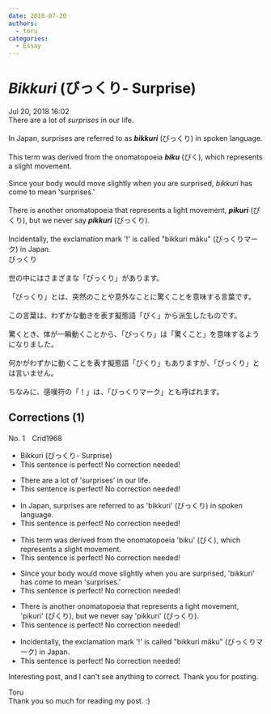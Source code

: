 ```yaml
---
date: 2018-07-20
authors:
  - toru
categories:
  - Essay
---
```


<h1 id="subject_show"><strong><em>Bikkuri</strong></em> (びっくり- Surprise)</h1>
<div class="date">Jul 20, 2018 16:02</div>
<div id="post"><div id="body_show_ori">
There are a lot of <em>surprises</em> in our life.<br/><br/>In Japan, surprises are referred to as <strong><em>bikkuri</em></strong> (びっくり) in spoken language.<br/><br/>This term was derived from the onomatopoeia <strong><em>biku</em></strong> (びく), which represents a slight movement.<br/><br/>Since your body would move slightly when you are surprised, <em>bikkuri</em> has come to mean 'surprises.'<br/><br/>There is another onomatopoeia that represents a light movement, <strong><em>pikuri</em></strong> (ぴくり), but we never say <strong><em>pikkuri</em></strong> (ぴっくり).<br/><br/>Incidentally, the exclamation mark '!' is called "bikkuri māku" (びっくりマーク) in Japan.
</div></div>

<!-- more -->

<div id="post_ja"><div id="body_show_mo">
びっくり<br/><br/>世の中にはさまざまな「びっくり」があります。<br/><br/>「びっくり」とは、突然のことや意外なことに驚くことを意味する言葉です。<br/><br/>この言葉は、わずかな動きを表す擬態語「びく」から派生したものです。<br/><br/>驚くとき、体が一瞬動くことから、「びっくり」は「驚くこと」を意味するようになりました。<br/><br/>何かがわずかに動くことを表す擬態語「ぴくり」もありますが、「ぴっくり」とは言いません。<br/><br/>ちなみに、感嘆符の「！」は、「びっくりマーク」とも呼ばれます。
</div></div>

## Corrections (1)
<div id="block"><div class="first_name"> No. 1　<span class="just_name">Crid1968</span></div><div id="block2">
<ul class="correction_field">
<li class="incorrect">Bikkuri (びっくり- Surprise)</li>
<li class="corrected perfect">This sentence is perfect! No correction needed!</li>
</ul>
<ul class="correction_field">
<li class="incorrect">There are a lot of 'surprises' in our life.</li>
<li class="corrected perfect">This sentence is perfect! No correction needed!</li>
</ul>
<ul class="correction_field">
<li class="incorrect">In Japan, surprises are referred to as 'bikkuri' (びっくり) in spoken language.</li>
<li class="corrected perfect">This sentence is perfect! No correction needed!</li>
</ul>
<ul class="correction_field">
<li class="incorrect">This term was derived from the onomatopoeia 'biku' (びく), which represents a slight movement.</li>
<li class="corrected perfect">This sentence is perfect! No correction needed!</li>
</ul>
<ul class="correction_field">
<li class="incorrect">Since your body would move slightly when you are surprised, 'bikkuri' has come to mean 'surprises.'</li>
<li class="corrected perfect">This sentence is perfect! No correction needed!</li>
</ul>
<ul class="correction_field">
<li class="incorrect">There is another onomatopoeia that represents a light movement, 'pikuri' (ぴくり), but we never say 'pikkuri' (ぴっくり).</li>
<li class="corrected perfect">This sentence is perfect! No correction needed!</li>
</ul>
<ul class="correction_field">
<li class="incorrect">Incidentally, the exclamation mark '!' is called "bikkuri māku" (びっくりマーク) in Japan.</li>
<li class="corrected perfect">This sentence is perfect! No correction needed!</li>
</ul>
<p class="comment_small">
 Interesting post, and I can't see anything to correct.  Thank you for posting.
</p>

</div><div class="name"><span class="just_name">Toru</span><br>
Thank you so much for reading my post. :)
</div>
</div>
